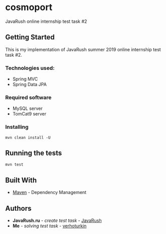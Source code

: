 # cosmoport

JavaRush online internship test task #2 

## Getting Started

This is my implementation of JavaRush summer 2019 online internship test task #2.

### Technologies used:

* Spring MVC
* Spring Data JPA

### Required software

* MySQL server
* TomCat9 server

### Installing

```
mvn clean install -U
```

## Running the tests

```
mvn test
```

## Built With

* [Maven](https://maven.apache.org/) - Dependency Management

## Authors

* **JavaRush.ru** - *create test task* - [JavaRush](https://javarush.ru)
* **Me** - *solving test task* - [verhoturkin](https://github.com/verhoturkin)
